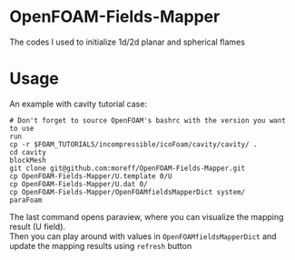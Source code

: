 # OpenFOAM-Fields-Mapper
The codes I used to initialize 1d/2d planar and spherical flames

# Usage  
An example with cavity tutorial case:  
```shell
# Don't forget to source OpenFOAM's bashrc with the version you want to use
run
cp -r $FOAM_TUTORIALS/incompressible/icoFoam/cavity/cavity/ .
cd cavity
blockMesh
git clone git@github.com:moreff/OpenFOAM-Fields-Mapper.git
cp OpenFOAM-Fields-Mapper/U.template 0/U
cp OpenFOAM-Fields-Mapper/U.dat 0/
cp OpenFOAM-Fields-Mapper/OpenFOAMfieldsMapperDict system/
paraFoam
```

The last command opens paraview, where you can visualize the mapping result (U field).  
Then you can play around with values in `OpenFOAMfieldsMapperDict` and update the mapping results using `refresh` button
